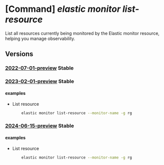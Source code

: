 # [Command] _elastic monitor list-resource_

List all resources currently being monitored by the Elastic monitor resource, helping you manage observability.

## Versions

### [2022-07-01-preview](/Resources/mgmt-plane/L3N1YnNjcmlwdGlvbnMve30vcmVzb3VyY2Vncm91cHMve30vcHJvdmlkZXJzL21pY3Jvc29mdC5lbGFzdGljL21vbml0b3JzL3t9L2xpc3Rtb25pdG9yZWRyZXNvdXJjZXM=/2022-07-01-preview.xml) **Stable**

<!-- mgmt-plane /subscriptions/{}/resourcegroups/{}/providers/microsoft.elastic/monitors/{}/listmonitoredresources 2022-07-01-preview -->

### [2023-02-01-preview](/Resources/mgmt-plane/L3N1YnNjcmlwdGlvbnMve30vcmVzb3VyY2Vncm91cHMve30vcHJvdmlkZXJzL21pY3Jvc29mdC5lbGFzdGljL21vbml0b3JzL3t9L2xpc3Rtb25pdG9yZWRyZXNvdXJjZXM=/2023-02-01-preview.xml) **Stable**

<!-- mgmt-plane /subscriptions/{}/resourcegroups/{}/providers/microsoft.elastic/monitors/{}/listmonitoredresources 2023-02-01-preview -->

#### examples

- List resource
    ```bash
        elastic monitor list-resource --monitor-name -g rg
    ```

### [2024-06-15-preview](/Resources/mgmt-plane/L3N1YnNjcmlwdGlvbnMve30vcmVzb3VyY2Vncm91cHMve30vcHJvdmlkZXJzL21pY3Jvc29mdC5lbGFzdGljL21vbml0b3JzL3t9L2xpc3Rtb25pdG9yZWRyZXNvdXJjZXM=/2024-06-15-preview.xml) **Stable**

<!-- mgmt-plane /subscriptions/{}/resourcegroups/{}/providers/microsoft.elastic/monitors/{}/listmonitoredresources 2024-06-15-preview -->

#### examples

- List resource
    ```bash
        elastic monitor list-resource --monitor-name -g rg
    ```
